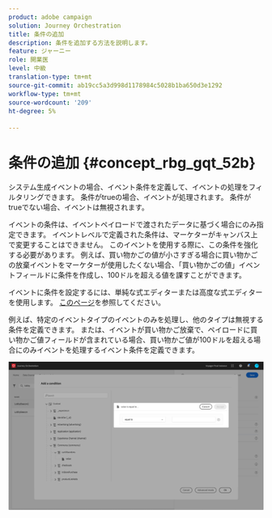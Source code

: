 ```yaml
---
product: adobe campaign
solution: Journey Orchestration
title: 条件の追加
description: 条件を追加する方法を説明します。
feature: ジャーニー
role: 開業医
level: 中級
translation-type: tm+mt
source-git-commit: ab19cc5a3d998d1178984c5028b1ba650d3e1292
workflow-type: tm+mt
source-wordcount: '209'
ht-degree: 5%

---
```




# 条件の追加 {#concept_rbg_gqt_52b}

システム生成イベントの場合、イベント条件を定義して、イベントの処理をフィルタリングできます。 条件がtrueの場合、イベントが処理されます。 条件がtrueでない場合、イベントは無視されます。

イベントの条件は、イベントペイロードで渡されたデータに基づく場合にのみ指定できます。 イベントレベルで定義された条件は、マーケターがキャンバス上で変更することはできません。 このイベントを使用する際に、この条件を強化する必要があります。 例えば、買い物かごの値が小さすぎる場合に買い物かごの放棄イベントをマーケターが使用したくない場合、「買い物かごの値」イベントフィールドに条件を作成し、100ドルを超える値を課すことができます。

イベントに条件を設定するには、単純な式エディターまたは高度な式エディターを使用します。 [このページ](../expression/expressionadvanced.md)を参照してください。

例えば、特定のイベントタイプのイベントのみを処理し、他のタイプは無視する条件を定義できます。 または、イベントが買い物かご放棄で、ペイロードに買い物かご値フィールドが含まれている場合、買い物かご値が100ドルを超える場合にのみイベントを処理するイベント条件を定義できます。

![](../assets/journey78.png)
